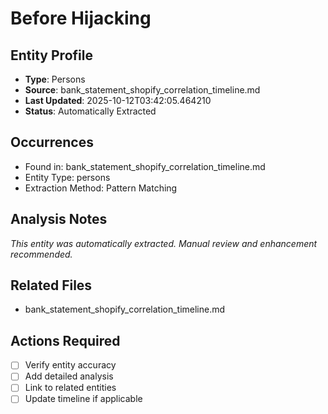 # Before Hijacking

## Entity Profile
- **Type**: Persons
- **Source**: bank_statement_shopify_correlation_timeline.md
- **Last Updated**: 2025-10-12T03:42:05.464210
- **Status**: Automatically Extracted

## Occurrences
- Found in: bank_statement_shopify_correlation_timeline.md
- Entity Type: persons
- Extraction Method: Pattern Matching

## Analysis Notes
*This entity was automatically extracted. Manual review and enhancement recommended.*

## Related Files
- bank_statement_shopify_correlation_timeline.md

## Actions Required
- [ ] Verify entity accuracy
- [ ] Add detailed analysis
- [ ] Link to related entities
- [ ] Update timeline if applicable
